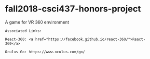 # fall2018-csci437-honors-project
A game for VR 360 environment

```
Associated Links:

React-360: <a href="https://facebook.github.io/react-360/">React-360</a>

Oculus Go: https://www.oculus.com/go/

```


